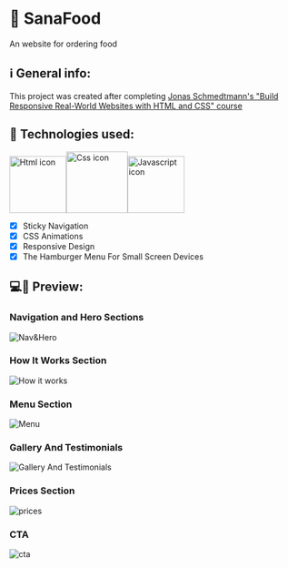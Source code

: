 # 🍴 SanaFood
An website for ordering food

## ℹ General info:
This project was created after completing [Jonas Schmedtmann's "Build Responsive Real-World Websites with HTML and CSS" course](https://github.com/jonasschmedtmann/html-css-course)

## 🚀 Technologies used:
<img src="https://i.ibb.co/Sw7tMWz/htmlIcon.png" alt="Html icon" width="100" /><img src="https://i.ibb.co/hWxYX5x/cssIcon.png" alt="Css icon" width="108" /><img src="https://i.ibb.co/ws3Sq9X/jsIcon.png" alt="Javascript icon" width="100" />

- [x] Sticky Navigation
- [x] CSS Animations
- [x] Responsive Design
- [x] The Hamburger Menu For Small Screen Devices

## 💻📱 Preview:
### Navigation and Hero Sections
<img src="https://i.ibb.co/hL5w2x2/Nav-Hero.jpg" alt="Nav&Hero" />

### How It Works Section
<img src="https://i.ibb.co/XLWfQt1/How.jpg" alt="How it works" />

### Menu Section
<img src="https://i.ibb.co/xCw7ctZ/Menu.jpg" alt="Menu" />

### Gallery And Testimonials
<img src="https://i.ibb.co/N2rQ8VP/Gallery-Testimonials.jpg" alt="Gallery And Testimonials" />

### Prices Section
<img src="https://i.ibb.co/fG4yX2c/Prices.jpg" alt="prices" />

### CTA
<img src="https://i.ibb.co/5GnSVcq/CTA.jpg" alt="cta" />
